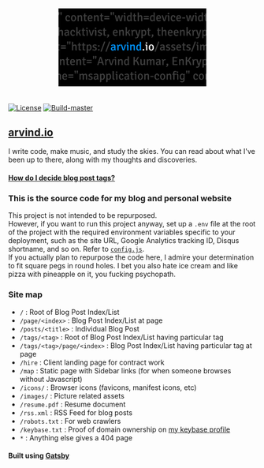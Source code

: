 # [<p align="center"><img src="https://raw.githubusercontent.com/EnKrypt/arvind.io/master/static/images/preview.png" width="300" /></p>](https://arvind.io)

[![License](https://img.shields.io/github/license/EnKrypt/arvind.io.svg)](https://raw.githubusercontent.com/EnKrypt/arvind.io/master/LICENSE)
[![Build-master](https://img.shields.io/travis/EnKrypt/arvind.io/master.svg)](https://travis-ci.org/EnKrypt/arvind.io)

## [arvind.io](https://arvind.io)

I write code, make music, and study the skies. You can read about what I've been up to there, along with my thoughts and discoveries.

#### [How do I decide blog post tags?](https://github.com/EnKrypt/arvind.io/blob/master/tags-guide.md)

### This is the source code for my blog and personal website

This project is not intended to be repurposed. \
 However, if you want to run this project anyway, set up a `.env` file at the root of the project with the required environment variables specific to your deployment, such as the site URL, Google Analytics tracking ID, Disqus shortname, and so on. Refer to [`config.js`](https://github.com/EnKrypt/arvind.io/blob/master/config.js). \
 If you actually plan to repurpose the code here, I admire your determination to fit square pegs in round holes. I bet you also hate ice cream and like pizza with pineapple on it, you fucking psychopath.

### Site map

-   `/` : Root of Blog Post Index/List
-   `/page/<index>` : Blog Post Index/List at page
-   `/posts/<title>` : Individual Blog Post
-   `/tags/<tag>` : Root of Blog Post Index/List having particular tag
-   `/tags/<tag>/page/<index>` : Blog Post Index/List having particular tag at page
-   `/hire` : Client landing page for contract work
-   `/map` : Static page with Sidebar links (for when someone browses without Javascript)
-   `/icons/` : Browser icons (favicons, manifest icons, etc)
-   `/images/` : Picture related assets
-   `/resume.pdf` : Resume document
-   `/rss.xml` : RSS Feed for blog posts
-   `/robots.txt` : For web crawlers
-   `/keybase.txt` : Proof of domain ownership on [my keybase profile](https://keybase.io/enkrypt)
-   `*` : Anything else gives a 404 page

#### Built using [Gatsby](https://www.gatsbyjs.org/)
